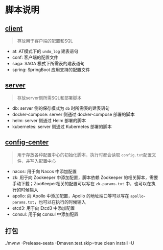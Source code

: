 <!--
    Licensed to the Apache Software Foundation (ASF) under one or more
    contributor license agreements.  See the NOTICE file distributed with
    this work for additional information regarding copyright ownership.
    The ASF licenses this file to You under the Apache License, Version 2.0
    (the "License"); you may not use this file except in compliance with
    the License.  You may obtain a copy of the License at

    http://www.apache.org/licenses/LICENSE-2.0
    
    Unless required by applicable law or agreed to in writing, software
    distributed under the License is distributed on an "AS IS" BASIS,
    WITHOUT WARRANTIES OR CONDITIONS OF ANY KIND, either express or implied.
    See the License for the specific language governing permissions and
    limitations under the License.
-->
# 脚本说明

## [client](https://github.com/apache/incubator-seata/tree/develop/script/client) 

> 存放用于客户端的配置和SQL

- at: AT模式下的 `undo_log` 建表语句
- conf: 客户端的配置文件
- saga: SAGA 模式下所需表的建表语句
- spring: SpringBoot 应用支持的配置文件

## [server](https://github.com/apache/incubator-seata/tree/develop/script/server)

> 存放server侧所需SQL和部署脚本

- db: server 侧的保存模式为 `db` 时所需表的建表语句
- docker-compose: server 侧通过 docker-compose 部署的脚本
- helm: server 侧通过 Helm 部署的脚本
- kubernetes: server 侧通过 Kubernetes 部署的脚本

## [config-center](https://github.com/apache/incubator-seata/tree/develop/script/config-center)

> 用于存放各种配置中心的初始化脚本，执行时都会读取 `config.txt`配置文件，并写入配置中心

- nacos: 用于向 Nacos 中添加配置
- zk: 用于向 Zookeeper 中添加配置，脚本依赖 Zookeeper 的相关脚本，需要手动下载；ZooKeeper相关的配置可以写在 `zk-params.txt` 中，也可以在执行的时候输入
- apollo: 向 Apollo 中添加配置，Apollo 的地址端口等可以写在 `apollo-params.txt`，也可以在执行的时候输入
- etcd3: 用于向 Etcd3 中添加配置
- consul: 用于向 consul 中添加配置

## 打包
./mvnw -Prelease-seata -Dmaven.test.skip=true clean install -U

